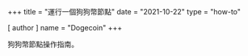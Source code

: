 +++
title = "運行一個狗狗幣節點"
date = "2021-10-22"
type = "how-to"

[ author ]
  name = "Dogecoin"
+++

狗狗幣節點操作指南。


